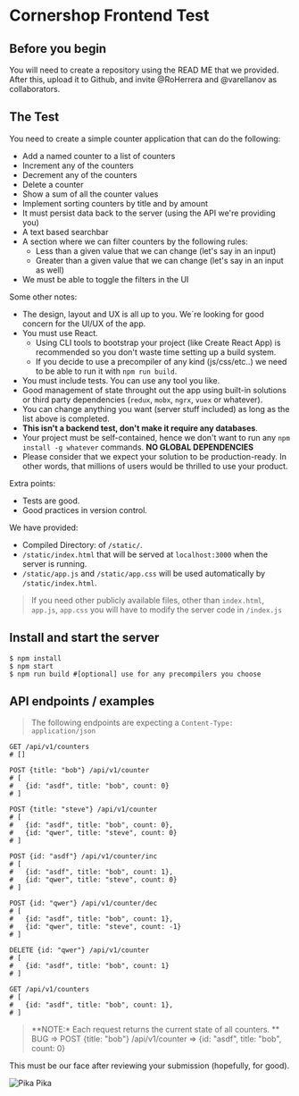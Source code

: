 # Cornershop Frontend Test

## Before you begin

You will need to create a repository using the READ ME that we provided. After this, upload it to Github, and invite
@RoHerrera and @varellanov as collaborators.

## The Test

You need to create a simple counter application that can do the following:

- Add a named counter to a list of counters
- Increment any of the counters
- Decrement any of the counters
- Delete a counter
- Show a sum of all the counter values
- Implement sorting counters by title and by amount
- It must persist data back to the server (using the API we're providing you)
- A text based searchbar
- A section where we can filter counters by the following rules:
  - Less than a given value that we can change (let's say in an input)
  - Greater than a given value that we can change (let's say in an input as well)
- We must be able to toggle the filters in the UI

Some other notes:

- The design, layout and UX is all up to you. We´re looking for good concern for the UI/UX of the app.
- You must use React.
  - Using CLI tools to bootstrap your project (like Create React App) is recommended so you don't waste time setting up a build system.
  - If you decide to use a precompiler of any kind (js/css/etc..) we need to be able to run it with `npm run build`.
- You must include tests. You can use any tool you like.
- Good management of state throught out the app using built-in solutions or third party dependencies (`redux`, `mobx`, `ngrx`, `vuex` or whatever).
- You can change anything you want (server stuff included) as long as the list above is completed.
- **This isn't a backend test, don't make it require any databases**.
- Your project must be self-contained, hence we don't want to run any `npm install -g whatever` commands. **NO GLOBAL DEPENDENCIES**
- Please consider that we expect your solution to be production-ready. In other words, that millions of users would be thrilled to use your product.

Extra points:

- Tests are good.
- Good practices in version control.

We have provided:

- Compiled Directory: of `/static/`.
- `/static/index.html` that will be served at `localhost:3000` when the server is running.
- `/static/app.js` and `/static/app.css` will be used automatically by `/static/index.html`.

> If you need other publicly available files, other than `index.html`, `app.js`, `app.css` you will have to modify the server code in `/index.js`

## Install and start the server

```
$ npm install
$ npm start
$ npm run build #[optional] use for any precompilers you choose
```

## API endpoints / examples

> The following endpoints are expecting a `Content-Type: application/json`

```
GET /api/v1/counters
# []

POST {title: "bob"} /api/v1/counter
# [
#   {id: "asdf", title: "bob", count: 0}
# ]

POST {title: "steve"} /api/v1/counter
# [
#   {id: "asdf", title: "bob", count: 0},
#   {id: "qwer", title: "steve", count: 0}
# ]

POST {id: "asdf"} /api/v1/counter/inc
# [
#   {id: "asdf", title: "bob", count: 1},
#   {id: "qwer", title: "steve", count: 0}
# ]

POST {id: "qwer"} /api/v1/counter/dec
# [
#   {id: "asdf", title: "bob", count: 1},
#   {id: "qwer", title: "steve", count: -1}
# ]

DELETE {id: "qwer"} /api/v1/counter
# [
#   {id: "asdf", title: "bob", count: 1}
# ]

GET /api/v1/counters
# [
#   {id: "asdf", title: "bob", count: 1},
# ]
```

> **NOTE:\* Each request returns the current state of all counters.
> ** BUG => POST {title: "bob"} /api/v1/counter => {id: "asdf", title: "bob", count: 0}

This must be our face after reviewing your submission (hopefully, for good).

![Pika Pika](https://as01.epimg.net/epik/imagenes/2018/11/16/portada/1542384053_864693_1542384302_noticia_normal.jpg)
